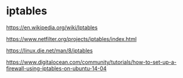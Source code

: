 # iptables

https://en.wikipedia.org/wiki/Iptables

https://www.netfilter.org/projects/iptables/index.html

https://linux.die.net/man/8/iptables

https://www.digitalocean.com/community/tutorials/how-to-set-up-a-firewall-using-iptables-on-ubuntu-14-04
